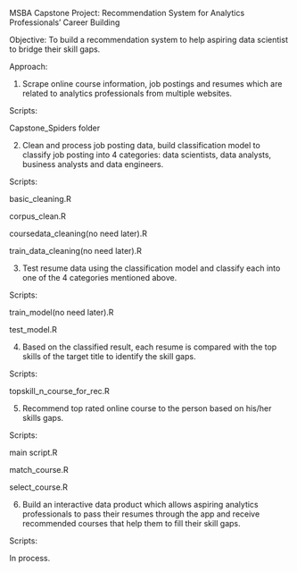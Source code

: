 MSBA Capstone Project: Recommendation System for Analytics Professionals’ Career Building


Objective:
To build a recommendation system to help aspiring data scientist to bridge their skill gaps.


Approach:

1. Scrape online course information, job postings and resumes which are related to analytics professionals from multiple websites.

Scripts:

Capstone_Spiders folder


2. Clean and process job posting data, build classification model to classify job posting into 4 categories: data scientists, data analysts, business analysts and data engineers.

Scripts:

basic_cleaning.R

corpus_clean.R

coursedata_cleaning(no need later).R

train_data_cleaning(no need later).R

3. Test resume data using the classification model and classify each into one of the 4 categories mentioned above.

Scripts:

train_model(no need later).R

test_model.R

4. Based on the classified result, each resume is compared with the top skills of the target title to identify the skill gaps.

Scripts:

topskill_n_course_for_rec.R

5. Recommend top rated online course to the person based on his/her skills gaps.

Scripts:

main script.R

match_course.R

select_course.R

6. Build an interactive data product which allows aspiring analytics professionals to pass their resumes through the app and receive recommended courses that help them to fill their skill gaps.

Scripts:

In process.



